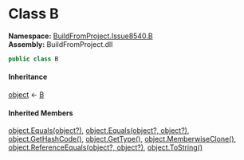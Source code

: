 # Class B

__Namespace:__ [BuildFromProject.Issue8540.B](BuildFromProject.Issue8540.B.md)  
__Assembly:__ BuildFromProject.dll

```csharp
public class B
```

#### Inheritance

[object](https://learn.microsoft.com/dotnet/api/system.object) ← 
[B](BuildFromProject.Issue8540.B.B.md)

#### Inherited Members

[object.Equals(object?)](https://learn.microsoft.com/dotnet/api/system.object.equals#system-object-equals(system-object)), 
[object.Equals(object?, object?)](https://learn.microsoft.com/dotnet/api/system.object.equals#system-object-equals(system-object-system-object)), 
[object.GetHashCode()](https://learn.microsoft.com/dotnet/api/system.object.gethashcode), 
[object.GetType()](https://learn.microsoft.com/dotnet/api/system.object.gettype), 
[object.MemberwiseClone()](https://learn.microsoft.com/dotnet/api/system.object.memberwiseclone), 
[object.ReferenceEquals(object?, object?)](https://learn.microsoft.com/dotnet/api/system.object.referenceequals), 
[object.ToString()](https://learn.microsoft.com/dotnet/api/system.object.tostring)

